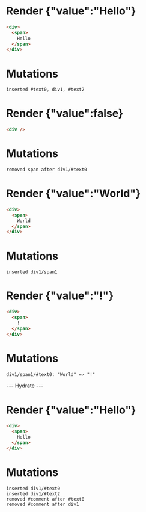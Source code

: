 # Render {"value":"Hello"}
```html
<div>
  <span>
    Hello
  </span>
</div>
```

# Mutations
```
inserted #text0, div1, #text2
```


# Render {"value":false}
```html
<div />
```

# Mutations
```
removed span after div1/#text0
```


# Render {"value":"World"}
```html
<div>
  <span>
    World
  </span>
</div>
```

# Mutations
```
inserted div1/span1
```


# Render {"value":"!"}
```html
<div>
  <span>
    !
  </span>
</div>
```

# Mutations
```
div1/span1/#text0: "World" => "!"
```


--- Hydrate ---
# Render {"value":"Hello"}
```html
<div>
  <span>
    Hello
  </span>
</div>
```

# Mutations
```
inserted div1/#text0
inserted div1/#text2
removed #comment after #text0
removed #comment after div1
```